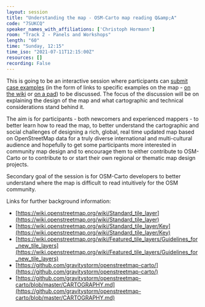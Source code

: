 ```yaml
---
layout: session
title: "Understanding the map - OSM-Carto map reading Q&amp;A"
code: "7SUKCQ"
speaker_names_with_affiliations: ['Christoph Hormann']
room: "Track 2 - Panels and Workshops"
length: "60"
time: "Sunday, 12:15"
time_iso: "2021-07-11T12:15:00Z"
resources: []
recording: False
---
```

This is going to be an interactive session where participants can [submit case examples](https://wiki.openstreetmap.org/wiki/User:Imagico/Understanding_the_map_SotM2021) (in the form of links to specific examples on the map - [on the wiki](https://wiki.openstreetmap.org/wiki/User:Imagico/Understanding_the_map_SotM2021) or [on a pad](https://pads.ccc.de/Understanding-the-map-SotM2021)) to be discussed.  The focus of the discussion will be on explaining the design of the map and what cartographic and technical considerations stand behind it.  

The aim is for participants - both newcomers and experienced mappers - to better learn how to read the map, to better understand the cartographic and social challenges of designing a rich, global, real time updated map based on OpenStreetMap data for a truly diverse international and multi-cultural audience and hopefully to get some participants more interested in community map design and to encourage them to either contribute to OSM-Carto or to contribute to or start their own regional or thematic map design projects.

Secondary goal of the session is for OSM-Carto developers to better understand where the map is difficult to read intuitively for the OSM community.


Links for further background information:

* [https://wiki.openstreetmap.org/wiki/Standard_tile_layer](https://wiki.openstreetmap.org/wiki/Standard_tile_layer)
* [https://wiki.openstreetmap.org/wiki/Standard_tile_layer/Key](https://wiki.openstreetmap.org/wiki/Standard_tile_layer/Key)
* [https://wiki.openstreetmap.org/wiki/Featured_tile_layers/Guidelines_for_new_tile_layers](https://wiki.openstreetmap.org/wiki/Featured_tile_layers/Guidelines_for_new_tile_layers)
* [https://github.com/gravitystorm/openstreetmap-carto/](https://github.com/gravitystorm/openstreetmap-carto/)
* [https://github.com/gravitystorm/openstreetmap-carto/blob/master/CARTOGRAPHY.md](https://github.com/gravitystorm/openstreetmap-carto/blob/master/CARTOGRAPHY.md)
